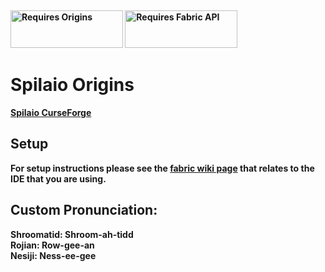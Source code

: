 <p>&nbsp;</p>
<p><strong><a href="https://www.curseforge.com/minecraft/mc-mods/origins"><img src="https://media.discordapp.net/attachments/817078792463187988/831319512464490496/origins_badge.png" alt="Requires Origins" width="180" height="60" /></a> <a href="https://www.curseforge.com/minecraft/mc-mods/fabric-api"><img src="https://i.imgur.com/HabVZJR.png" alt="Requires Fabric API" width="180" height="60" /></a>

# Spilaio Origins

[Spilaio CurseForge](https://www.curseforge.com/minecraft/mc-mods/spilaio-origins)

## Setup

For setup instructions please see the [fabric wiki page](https://fabricmc.net/wiki/tutorial:setup) that relates to the IDE that you are using.

## Custom Pronunciation:
Shroomatid: Shroom-ah-tidd\
Rojian: Row-gee-an\
Nesiji: Ness-ee-gee
  
